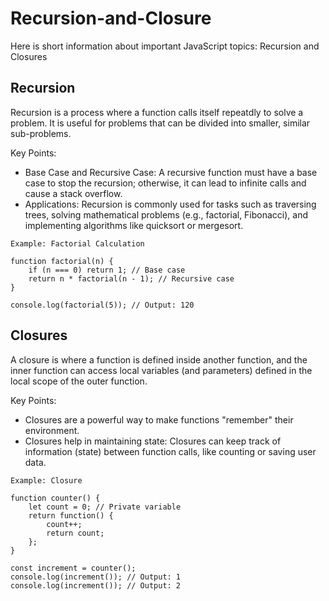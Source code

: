 # Recursion-and-Closure
Here is short information about important JavaScript topics: Recursion and Closures


## Recursion
Recursion is a process where a function calls itself repeatdly to solve a problem. It is useful for problems that can be divided into smaller, similar sub-problems.

Key Points:
- Base Case and Recursive Case:
A recursive function must have a base case to stop the recursion; otherwise, it can lead to infinite calls and cause a stack overflow.
- Applications:
Recursion is commonly used for tasks such as traversing trees, solving mathematical problems (e.g., factorial, Fibonacci), and implementing algorithms like quicksort or mergesort.

` Example: Factorial Calculation `

```
function factorial(n) {
    if (n === 0) return 1; // Base case
    return n * factorial(n - 1); // Recursive case
}

console.log(factorial(5)); // Output: 120
```

##  Closures
A closure is where a function is defined inside another function, and the inner function can access local variables (and parameters) defined in the local scope of the outer function.

Key Points:
- Closures are a powerful way to make functions "remember" their environment.
- Closures help in maintaining state: Closures can keep track of information (state) between function calls, like counting or saving user data.

` Example: Closure `

```
function counter() {
    let count = 0; // Private variable
    return function() {
        count++;
        return count;
    };
}

const increment = counter();
console.log(increment()); // Output: 1
console.log(increment()); // Output: 2

```

